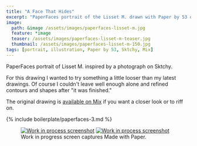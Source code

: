 ```yaml
---
title: "A Face That Hides"
excerpt: "PaperFaces portrait of the Lisset M. drawn with Paper by 53 on an iPad."
image: 
  path: &image /assets/images/paperfaces-lisset-m.jpg 
  feature: *image
  teaser: /assets/images/paperfaces-lisset-m-teaser.jpg
  thumbnail: /assets/images/paperfaces-lisset-m-150.jpg
tags: [portrait, illustration, Paper by 53, Sktchy, Mix]
---
```


PaperFaces portrait of Lisset M. inspired by a photograph on Sktchy.

For this drawing I wanted to try something a little looser than my latest drawings. Of course I couldn't leave well enough alone and refined contours and shapes after "it was finished."

The original drawing is [available on Mix](https://mix.fiftythree.com/11098-Michael-Rose/162842) if you want a closer look or to riff on.

{% include boilerplate/paperfaces-3.md %}

<figure class="third">
  <a href="{{ site.url }}/assets/images/paperfaces-lisset-m-process-1-lg.jpg"><img src="{{ site.url }}/assets/images/paperfaces-lisset-m-process-1-600.jpg" alt="Work in process screenshot"></a>
  <a href="{{ site.url }}/assets/images/paperfaces-lisset-m-lg.jpg"><img src="{{ site.url }}/assets/images/paperfaces-lisset-m-process-2-600.jpg" alt="Work in process screenshot"></a>
  <figcaption>Work in progress screen captures Made with Paper.</figcaption>
</figure>
